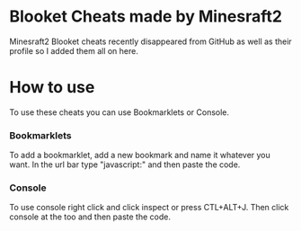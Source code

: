 # Blooket Cheats made by Minesraft2

Minesraft2 Blooket cheats recently disappeared from GitHub as well as their profile so I added them all on here.

# How to use

To use these cheats you can use Bookmarklets or Console.

### Bookmarklets

To add a bookmarklet, add a new bookmark and name it whatever you want. In the url bar type "javascript:" and then paste the code.

### Console

To use console right click and click inspect or press CTL+ALT+J. Then click console at the too and then paste the code.
